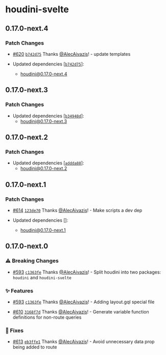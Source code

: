 # houdini-svelte

## 0.17.0-next.4

### Patch Changes

-   [#620](https://github.com/HoudiniGraphql/houdini/pull/620) [`b742d75`](https://github.com/HoudiniGraphql/houdini/commit/b742d7541bffdacb400c5ee479c6e106e98e408d) Thanks [@AlecAivazis](https://github.com/AlecAivazis)! - update templates

-   Updated dependencies [[`b742d75`](https://github.com/HoudiniGraphql/houdini/commit/b742d7541bffdacb400c5ee479c6e106e98e408d)]:
    -   houdini@0.17.0-next.4

## 0.17.0-next.3

### Patch Changes

-   Updated dependencies [[`b34948d`](https://github.com/HoudiniGraphql/houdini/commit/b34948dcabd6ee5f550fc0cd4aa755ee64fbec24)]:
    -   houdini@0.17.0-next.3

## 0.17.0-next.2

### Patch Changes

-   Updated dependencies [[`addda88`](https://github.com/HoudiniGraphql/houdini/commit/addda88d164359b185088315f9498be818e7f042)]:
    -   houdini@0.17.0-next.2

## 0.17.0-next.1

### Patch Changes

-   [#614](https://github.com/HoudiniGraphql/houdini/pull/614) [`123de70`](https://github.com/HoudiniGraphql/houdini/commit/123de70dd44c38032b75d87254cd30a66602e86a) Thanks [@AlecAivazis](https://github.com/AlecAivazis)! - Make scripts a dev dep

-   Updated dependencies []:
    -   houdini@0.17.0-next.1

## 0.17.0-next.0

### ⚠️ Breaking Changes

-   [#593](https://github.com/HoudiniGraphql/houdini/pull/593) [`c1363fe`](https://github.com/HoudiniGraphql/houdini/commit/c1363fe938ab94281272cad8939b892fd705a803) Thanks [@AlecAivazis](https://github.com/AlecAivazis)! - Split houdini into two packages: `houdini` and `houdini-svelte`

### ✨ Features

-   [#593](https://github.com/HoudiniGraphql/houdini/pull/593) [`c1363fe`](https://github.com/HoudiniGraphql/houdini/commit/c1363fe938ab94281272cad8939b892fd705a803) Thanks [@AlecAivazis](https://github.com/AlecAivazis)! - Adding layout.gql special file

-   [#610](https://github.com/HoudiniGraphql/houdini/pull/610) [`3168f7d`](https://github.com/HoudiniGraphql/houdini/commit/3168f7dffd06f5074d08652d2d2c459377bc73d6) Thanks [@AlecAivazis](https://github.com/AlecAivazis)! - Generate variable function definitions for non-route queries

### 🐛 Fixes

-   [#613](https://github.com/HoudiniGraphql/houdini/pull/613) [`eb3ffe1`](https://github.com/HoudiniGraphql/houdini/commit/eb3ffe1fbf14180210464863cb7e2ca29892a1fe) Thanks [@AlecAivazis](https://github.com/AlecAivazis)! - Avoid unnecessary data prop being added to route
